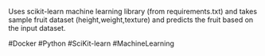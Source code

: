
Uses scikit-learn machine learning library (from requirements.txt) and takes sample fruit dataset (height,weight,texture) and predicts the fruit based on the input dataset. 

#Docker
#Python
#SciKit-learn
#MachineLearning

